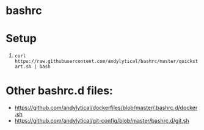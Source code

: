 # bashrc

# Setup
1. `curl https://raw.githubusercontent.com/andylytical/bashrc/master/quickstart.sh | bash`

# Other bashrc.d files:
* https://github.com/andylytical/dockerfiles/blob/master/.bashrc.d/docker.sh
* https://github.com/andylytical/git-config/blob/master/bashrc.d/git.sh

